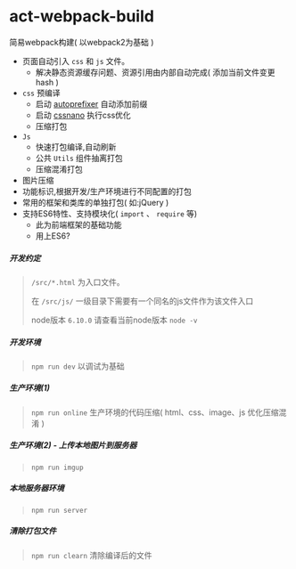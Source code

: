 # act-webpack-build
简易webpack构建( 以webpack2为基础 )

- 页面自动引入 `css` 和 `js` 文件。
  - 解决静态资源缓存问题、资源引用由内部自动完成( 添加当前文件变更hash )
- `css` 预编译
  - 启动 [autoprefixer](https://github.com/postcss/autoprefixer) 自动添加前缀
  - 启动 [cssnano](https://www.npmjs.com/package/cssnano) 执行css优化
  - 压缩打包
- `Js`
  - 快速打包编译,自动刷新
  - 公共 `Utils` 组件抽离打包
  - 压缩混淆打包
- 图片压缩
- 功能标识,根据开发/生产环境进行不同配置的打包
- 常用的框架和类库的单独打包( 如:jQuery )
- 支持ES6特性、支持模块化( `import` 、 `require` 等)
  - 此为前端框架的基础功能
  - 用上ES6?

##### 开发约定

>  `/src/*.html` 为入口文件。
>
>  在 `/src/js/` 一级目录下需要有一个同名的js文件作为该文件入口
>
>  node版本 `6.10.0` 请查看当前node版本 `node -v`
>
>  

##### 开发环境

> `npm run dev` 以调试为基础

##### 生产环境(1)

> `npm run online` 生产环境的代码压缩( html、css、image、js 优化压缩混淆 )

##### 生产环境(2) - 上传本地图片到服务器

> `npm run imgup ` 

##### 本地服务器环境

> `npm run server` 

##### 清除打包文件

> `npm run clearn` 清除编译后的文件
